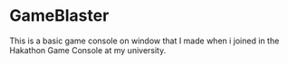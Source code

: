 # GameBlaster
This is a basic game console on window that I made when i joined in the Hakathon Game Console at my university.
